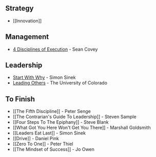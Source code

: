 ## Strategy

* [[Innovation]]

## Management

* [4 Disciplines of Execution](4-Disciplines-Of-Execution) - Sean Covey

## Leadership

* [Start With Why](Start-With-Why) - Simon Sinek
* [Leading Others](Leading-Others) - The University of Colorado

## To Finish

* [[The Fifth Discipline]] - Peter Senge
* [[The Contrarian's Guide To Leadership]] - Steven Sample
* [[Four Steps To The Epiphany]] - Steve Blank
* [[What Got You Here Won't Get You There]] - Marshall Goldsmith
* [[Leaders Eat Last]] - Simon Sinek
* [[Drive]] - Daniel Pink
* [[Zero To One]] - Peter Thiel
* [[The Mindset of Success]] - Jo Owen
